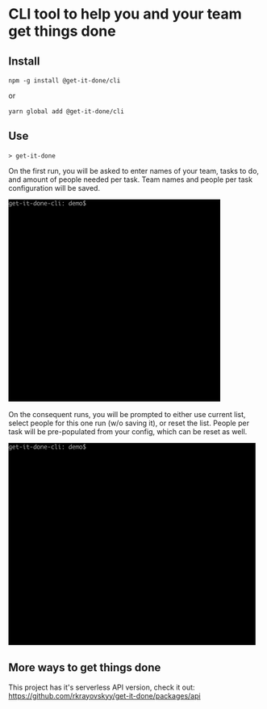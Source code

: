 # CLI tool to help you and your team get things done

## Install
```
npm -g install @get-it-done/cli
```
or
```
yarn global add @get-it-done/cli
```

## Use
```
> get-it-done
```

On the first run, you will be asked to enter names of your team, tasks to do, and amount  of people needed per task. Team names and people per task configuration will be saved.

![first run demo](/packages/cli/static/demo-1st-run.gif)

On the consequent runs, you will be prompted to either use current list, select people for this one run (w/o saving it), or reset the list.
People per task will be pre-populated from your config, which can be reset as well.

![next run demo](/packages/cli/static/demo-next-run.gif)

## More ways to get things done
This project has it's serverless API version, check it out: https://github.com/rkrayovskyy/get-it-done/packages/api
